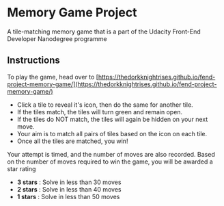 # Memory Game Project

A tile-matching memory game that is a part of the Udacity Front-End Developer Nanodegree programme

## Instructions

To play the game, head over to [https://thedorkknightrises.github.io/fend-project-memory-game/](https://thedorkknightrises.github.io/fend-project-memory-game/)
- Click a tile to reveal it's icon, then do the same for another tile.
- If the tiles match, the tiles will turn green and remain open.
- If the tiles do NOT match, the tiles will again be hidden on your next move.
- Your aim is to match all pairs of tiles based on the icon on each tile.
- Once all the tiles are matched, you win!

Your attempt is timed, and the number of moves are also recorded. Based on the number of moves required to win the game, you will be awarded a star rating
- **3 stars** :  Solve in less than 30 moves
- **2 stars** :  Solve in less than 40 moves
- **1 stars** :  Solve in less than 50 moves
